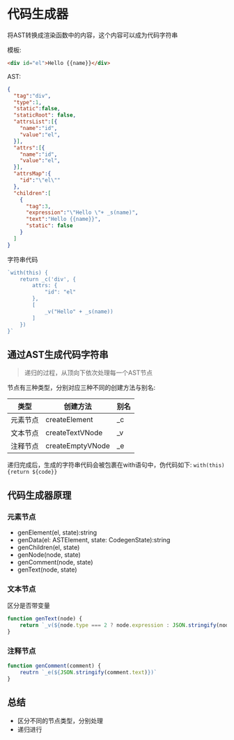 # 代码生成器

将AST转换成渲染函数中的内容，这个内容可以成为代码字符串

模板:

```html
<div id="el">Hello {{name}}</div>
```

AST:

```json
{
  "tag":"div",
  "type":1,
  "static":false,
  "staticRoot": false,
  "attrsList":[{
    "name":"id",
    "value":"el",
  }],
  "attrs":[{
    "name":"id",
    "value":"el",
  }],
  "attrsMap":{
    "id":"\"el\""
  },
  "children":[
    {
      "tag":3,
      "expression":"\"Hello \"+ _s(name)",
      "text":"Hello {{name}}",
      "static": false
    }
  ]
}
```

字符串代码

```js
`with(this) {
    return _c('div', {
        attrs: {
            "id": "el"
        },
        [
            _v("Hello" + _s(name))
        ]
    })
}`
```

## 通过AST生成代码字符串

> 递归的过程，从顶向下依次处理每一个AST节点

节点有三种类型，分别对应三种不同的创建方法与别名:

|类型|创建方法|别名|
|--|--|--|
|元素节点|createElement|_c|
|文本节点|createTextVNode|_v|
|注释节点|createEmptyVNode|_e|

递归完成后，生成的字符串代码会被包裹在with语句中，伪代码如下:
 `with(this){return ${code}}`

## 代码生成器原理

### 元素节点

* genElement(el, state):string
* genData(el: ASTElement, state: CodegenState):string
* genChildren(el, state)
* genNode(node, state)
* genComment(node, state)
* genText(node, state)

### 文本节点

区分是否带变量

```js
function genText(node) {
    return `_v(${node.type === 2 ? node.expression : JSON.stringify(node.text)})`
}
```

### 注释节点

```js
function genComment(comment) {
    reutrn `_e(${JSON.stringify(comment.text)})`
}
```

## 总结

* 区分不同的节点类型，分别处理
* 递归进行
